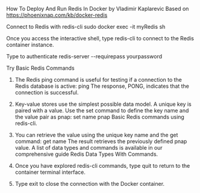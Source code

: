 How To Deploy And Run Redis In Docker 
    by Vladimir Kaplarevic
Based on https://phoenixnap.com/kb/docker-redis


Connect to Redis with redis-cli
    sudo docker exec -it myRedis sh


Once you access the interactive shell, type 
    redis-cli 
to connect to the Redis container instance.

Type to authenticate
    redis-server --requirepass yourpassword

Try Basic Redis Commands
1. The Redis ping command is useful for testing if a connection to the Redis database is active:
    ping
The response, PONG, indicates that the connection is successful.

2. Key-value stores use the simplest possible data model. A unique key is paired with a value. Use the set command to define the key name and the value pair as pnap:
    set name pnap
Basic Redis commands using redis-cli.

3. You can retrieve the value using the unique key name and the get command:
    get name
The result retrieves the previously defined pnap value. A list of data types and commands is available in our comprehensive guide Redis Data Types With Commands.

4. Once you have explored redis-cli commands, type quit to return to the container terminal interface.

5. Type exit to close the connection with the Docker container.